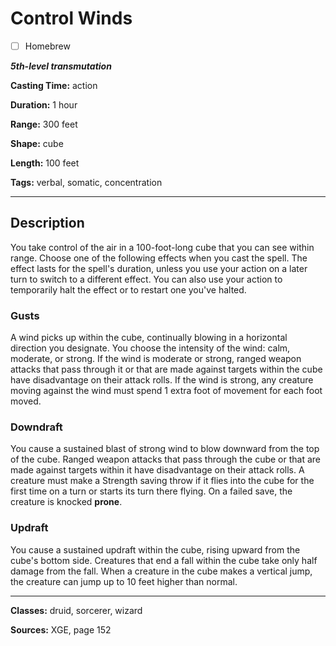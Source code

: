 # Control Winds

- [ ] Homebrew

***5th-level transmutation***

**Casting Time:** action

**Duration:** 1 hour

**Range:** 300 feet

**Shape:** cube

**Length:** 100 feet

**Tags:** verbal, somatic, concentration

---

## Description
You take control of the air in a 100-foot-long cube that you can see within range.
Choose one of the following effects when you cast the spell.
The effect lasts for the spell's duration, unless you use your action on a later turn to switch to a different effect.
You can also use your action to temporarily halt the effect or to restart one you've halted.

### Gusts
A wind picks up within the cube, continually blowing in a horizontal direction you designate.
You choose the intensity of the wind: calm, moderate, or strong.
If the wind is moderate or strong, ranged weapon attacks that pass through it or that are made against targets within the cube have disadvantage on their attack rolls.
If the wind is strong, any creature moving against the wind must spend 1 extra foot of movement for each foot moved.

### Downdraft
You cause a sustained blast of strong wind to blow downward from the top of the cube.
Ranged weapon attacks that pass through the cube or that are made against targets within it have disadvantage on their attack rolls.
A creature must make a Strength saving throw if it flies into the cube for the first time on a turn or starts its turn there flying.
On a failed save, the creature is knocked **prone**.

### Updraft
You cause a sustained updraft within the cube, rising upward from the cube's bottom side.
Creatures that end a fall within the cube take only half damage from the fall.
When a creature in the cube makes a vertical jump, the creature can jump up to 10 feet higher than normal.

---

**Classes:** druid, sorcerer, wizard

**Sources:** XGE, page 152
